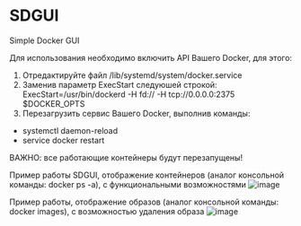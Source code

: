 # SDGUI
Simple Docker GUI

Для использования необходимо включить API Вашего Docker, для этого:

1. Отредактируйте файл /lib/systemd/system/docker.service
2. Заменив параметр ExecStart следуюшей строкой: ExecStart=/usr/bin/dockerd -H fd:// -H tcp://0.0.0.0:2375 $DOCKER_OPTS
3. Перезагрузить сервис Вашего Docker, выполнив команды:
- systemctl daemon-reload
- service docker restart

ВАЖНО: все работающие контейнеры будут перезапущены!

Пример работы SDGUI, отображение контейнеров (аналог консольной команды: docker ps -a), с функциональными возможностями
![image](https://user-images.githubusercontent.com/95647455/181085261-c883b282-6e07-416e-baa0-38019b91def7.png)

Пример работы, отображение образов (аналог консольной команды: docker images), с возможностью удаления образа
![image](https://user-images.githubusercontent.com/95647455/181086025-54cb7161-1a61-4b61-a396-e54487841820.png)
